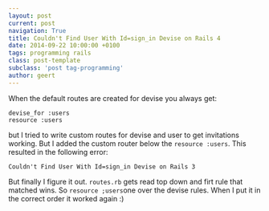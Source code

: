 ```yaml
---
layout: post
current: post
navigation: True
title: Couldn't Find User With Id=sign_in Devise on Rails 4
date: 2014-09-22 10:00:00 +0100
tags: programming rails
class: post-template
subclass: 'post tag-programming'
author: geert
---
```


When the default routes are created for devise you always get:

```
devise_for :users
resource :users
```

but I tried to write custom routes for devise and user to get invitations working. But I added the custom router below the ```resource :users```. This resulted in the following error:

```
Couldn't Find User With Id=sign_in Devise on Rails 3
```

But finally I figure it out. ```routes.rb``` gets read top down and firt rule that matched wins. So ```resource ;users```one over the devise rules. When I put it in the correct order it worked again :)